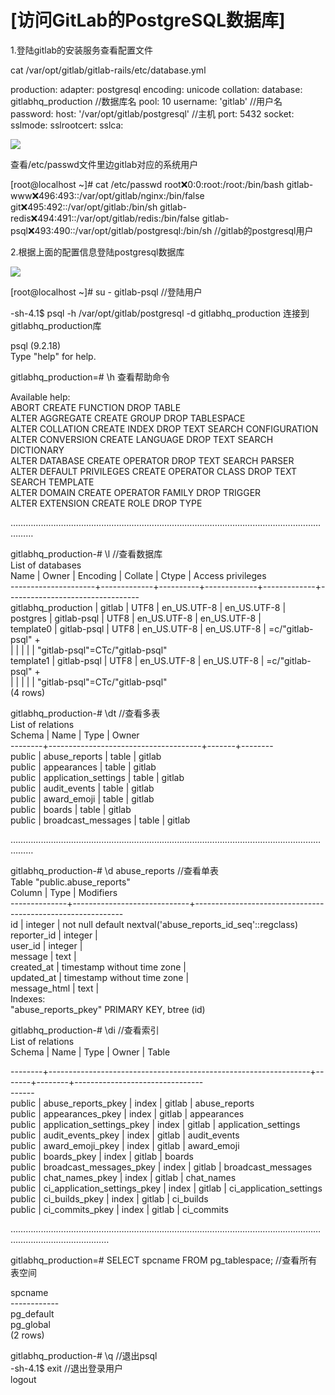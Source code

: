 [访问GitLab的PostgreSQL数据库]
=========================================================================

1.登陆gitlab的安装服务查看配置文件

cat /var/opt/gitlab/gitlab-rails/etc/database.yml 

production:
  adapter: postgresql
  encoding: unicode
  collation:
  database: gitlabhq\_production  //数据库名
  pool: 10
  username: 'gitlab'  //用户名
  password:
  host: '/var/opt/gitlab/postgresql'  //主机
  port: 5432
  socket:
  sslmode:
  sslrootcert:
  sslca:

[![](https://common.cnblogs.com/images/copycode.gif)](# "复制代码")

查看/etc/passwd文件里边gitlab对应的系统用户

\[root@localhost ~\]# cat /etc/passwd
root:x:0:0:root:/root:/bin/bash
gitlab\-www:x:496:493::/var/opt/gitlab/nginx:/bin/false
git:x:495:492::/var/opt/gitlab:/bin/sh
gitlab\-redis:x:494:491::/var/opt/gitlab/redis:/bin/false
gitlab\-psql:x:493:490::/var/opt/gitlab/postgresql:/bin/sh  //gitlab的postgresql用户

2.根据上面的配置信息登陆postgresql数据库

[![](https://common.cnblogs.com/images/copycode.gif)](# "复制代码")

\[root@localhost ~\]# su - gitlab-psql     //登陆用户

\-sh-4.1$ psql -h /var/opt/gitlab/postgresql -d gitlabhq\_production   连接到gitlabhq\_production库

psql (9.2.18)  
Type "help" for help.

gitlabhq\_production=#  \\h    查看帮助命令

Available help:  
ABORT CREATE FUNCTION DROP TABLE  
ALTER AGGREGATE CREATE GROUP DROP TABLESPACE  
ALTER COLLATION CREATE INDEX DROP TEXT SEARCH CONFIGURATION  
ALTER CONVERSION CREATE LANGUAGE DROP TEXT SEARCH DICTIONARY  
ALTER DATABASE CREATE OPERATOR DROP TEXT SEARCH PARSER  
ALTER DEFAULT PRIVILEGES CREATE OPERATOR CLASS DROP TEXT SEARCH TEMPLATE  
ALTER DOMAIN CREATE OPERATOR FAMILY DROP TRIGGER  
ALTER EXTENSION CREATE ROLE DROP TYPE

……………………………………………………………………………………………………………………

gitlabhq\_production-# \\l     //查看数据库  
List of databases  
Name | Owner | Encoding | Collate | Ctype | Access privileges  
\---------------------+-------------+----------+-------------+-------------+---------------------------------  
gitlabhq\_production | gitlab | UTF8 | en\_US.UTF-8 | en\_US.UTF-8 |  
postgres | gitlab-psql | UTF8 | en\_US.UTF-8 | en\_US.UTF-8 |  
template0 | gitlab-psql | UTF8 | en\_US.UTF-8 | en\_US.UTF-8 | =c/"gitlab-psql" +  
| | | | | "gitlab-psql"=CTc/"gitlab-psql"  
template1 | gitlab-psql | UTF8 | en\_US.UTF-8 | en\_US.UTF-8 | =c/"gitlab-psql" +  
| | | | | "gitlab-psql"=CTc/"gitlab-psql"  
(4 rows)

gitlabhq\_production-# \\dt   //查看多表  
List of relations  
Schema | Name | Type | Owner  
\--------+--------------------------------------+-------+--------  
public | abuse\_reports | table | gitlab  
public | appearances | table | gitlab  
public | application\_settings | table | gitlab  
public | audit\_events | table | gitlab  
public | award\_emoji | table | gitlab  
public | boards | table | gitlab  
public | broadcast\_messages | table | gitlab

……………………………………………………………………………………………………………………

gitlabhq\_production-# \\d abuse\_reports    //查看单表  
Table "public.abuse\_reports"  
Column | Type | Modifiers  
\--------------+-----------------------------+------------------------------------------------------------  
id | integer | not null default nextval('abuse\_reports\_id\_seq'::regclass)  
reporter\_id | integer |  
user\_id | integer |  
message | text |  
created\_at | timestamp without time zone |  
updated\_at | timestamp without time zone |  
message\_html | text |  
Indexes:  
"abuse\_reports\_pkey" PRIMARY KEY, btree (id)

gitlabhq\_production-# \\di    //查看索引  
List of relations  
Schema | Name | Type | Owner | Table  

\--------+-----------------------------------------------------------------+-------+--------+--------------------------------  
\------  
public | abuse\_reports\_pkey | index | gitlab | abuse\_reports  
public | appearances\_pkey | index | gitlab | appearances  
public | application\_settings\_pkey | index | gitlab | application\_settings  
public | audit\_events\_pkey | index | gitlab | audit\_events  
public | award\_emoji\_pkey | index | gitlab | award\_emoji  
public | boards\_pkey | index | gitlab | boards  
public | broadcast\_messages\_pkey | index | gitlab | broadcast\_messages  
public | chat\_names\_pkey | index | gitlab | chat\_names  
public | ci\_application\_settings\_pkey | index | gitlab | ci\_application\_settings  
public | ci\_builds\_pkey | index | gitlab | ci\_builds  
public | ci\_commits\_pkey | index | gitlab | ci\_commits

………………………………………………………………………………………………………………………………………………

gitlabhq\_production=# SELECT spcname FROM pg\_tablespace;  //查看所有表空间

spcname  
\------------  
pg\_default  
pg\_global  
(2 rows)

gitlabhq\_production-# \\q    //退出psql  
\-sh-4.1$ exit                //退出登录用户  
logout

